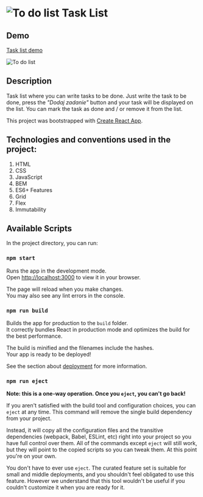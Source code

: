 # ![To do list](%PUBLIC_URL%/icon.png) Task List

## Demo

[Task list demo](https://maciejurny.github.io/to_do_list/)

![To do list](img/md-animation.gif)

## Description

Task list where you can write tasks to be done. Just write the task to be done, press the _"Dodaj zadanie"_ button and your task will be displayed on the list. You can mark the task as done and / or remove it from the list.

This project was bootstrapped with [Create React App](https://github.com/facebook/create-react-app).

## Technologies and conventions used in the project:

1. HTML
2. CSS
3. JavaScript
4. BEM
5. ES6+ Features
6. Grid
7. Flex
8. Immutability

## Available Scripts

In the project directory, you can run:

### `npm start`

Runs the app in the development mode.\
Open [http://localhost:3000](http://localhost:3000) to view it in your browser.

The page will reload when you make changes.\
You may also see any lint errors in the console.

### `npm run build`

Builds the app for production to the `build` folder.\
It correctly bundles React in production mode and optimizes the build for the best performance.

The build is minified and the filenames include the hashes.\
Your app is ready to be deployed!

See the section about [deployment](https://facebook.github.io/create-react-app/docs/deployment) for more information.

### `npm run eject`

**Note: this is a one-way operation. Once you `eject`, you can't go back!**

If you aren't satisfied with the build tool and configuration choices, you can `eject` at any time. This command will remove the single build dependency from your project.

Instead, it will copy all the configuration files and the transitive dependencies (webpack, Babel, ESLint, etc) right into your project so you have full control over them. All of the commands except `eject` will still work, but they will point to the copied scripts so you can tweak them. At this point you're on your own.

You don't have to ever use `eject`. The curated feature set is suitable for small and middle deployments, and you shouldn't feel obligated to use this feature. However we understand that this tool wouldn't be useful if you couldn't customize it when you are ready for it.

